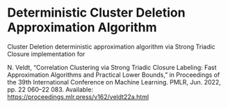 # Deterministic Cluster Deletion Approximation Algorithm

Cluster Deletion deterministic approximation algorithm via Strong Triadic Closure implementation for

N. Veldt, “Correlation Clustering via Strong Triadic Closure Labeling: Fast Approximation
Algorithms and Practical Lower Bounds,” in Proceedings of the 39th International
Conference on Machine Learning. PMLR, Jun. 2022, pp. 22 060–22 083. Available:
https://proceedings.mlr.press/v162/veldt22a.html
